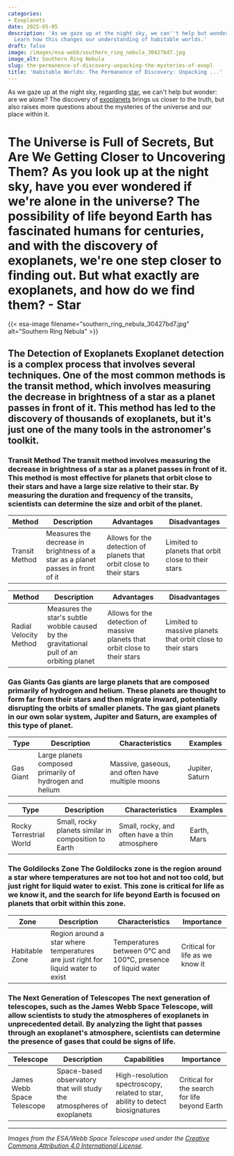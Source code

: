 ```yaml
---
categories:
- Exoplanets
date: 2025-05-05
description: 'As we gaze up at the night sky, we can''t help but wonder: are we alone?
  Learn how this changes our understanding of habitable worlds.'
draft: false
image: /images/esa-webb/southern_ring_nebula_30427bd7.jpg
image_alt: Southern Ring Nebula
slug: the-permanence-of-discovery-unpacking-the-mysteries-of-exopl
title: 'Habitable Worlds: The Permanence of Discovery: Unpacking ...'
---
```


As we gaze up at the night sky, regarding [star](/blog/seven-earth-sized-planets-found-orbiting-nearby-star), we can't help but wonder: are we alone? The discovery of [exoplanets](/blog/exoplanets-and-the-search-for-life-beyond-earth) brings us closer to the truth, but also raises more questions about the mysteries of the universe and our place within it.

# The Universe is Full of Secrets, But Are We Getting Closer to Uncovering Them? As you look up at the night sky, have you ever wondered if we're alone in the universe? The possibility of life beyond Earth has fascinated humans for centuries, and with the discovery of exoplanets, we're one step closer to finding out. But what exactly are exoplanets, and how do we find them? - Star
{{< esa-image filename="southern_ring_nebula_30427bd7.jpg" alt="Southern Ring Nebula" >}}



 ## The Detection of Exoplanets  Exoplanet detection is a complex process that involves several techniques. One of the most common methods is the transit method, which involves measuring the decrease in brightness of a star as a planet passes in front of it. This method has led to the discovery of thousands of exoplanets, but it's just one of the many tools in the astronomer's toolkit.

 ### Transit Method  The transit method involves measuring the decrease in brightness of a star as a planet passes in front of it. This method is most effective for planets that orbit close to their stars and have a large size relative to their star. By measuring the duration and frequency of the transits, scientists can determine the size and orbit of the planet.

 | **Method** | **Description** | **Advantages** | **Disadvantages** |
| --- | --- | --- | --- |
| Transit Method | Measures the decrease in brightness of a star as a planet passes in front of it | Allows for the detection of planets that orbit close to their stars | Limited to planets that orbit close to their stars | ### Radial Velocity Method  The radial velocity method involves measuring the star's subtle wobble caused by the gravitational pull of an orbiting planet. This method is most effective for planets that are massive and orbit close to their stars. By measuring the star's wobble, scientists can determine the mass and orbit of the planet.

 | **Method** | **Description** | **Advantages** | **Disadvantages** |
| --- | --- | --- | --- |
| Radial Velocity Method | Measures the star's subtle wobble caused by the gravitational pull of an orbiting planet | Allows for the detection of massive planets that orbit close to their stars | Limited to massive planets that orbit close to their stars | ## Classifying Exoplanets  Exoplanets come in a wide range of sizes and types, from small rocky worlds to large gas giants. By studying the characteristics of exoplanets, scientists can gain insights into the formation and evolution of planetary systems.

 ### Gas Giants  Gas giants are large planets that are composed primarily of hydrogen and helium. These planets are thought to form far from their stars and then migrate inward, potentially disrupting the orbits of smaller planets. The gas giant planets in our own solar system, Jupiter and Saturn, are examples of this type of planet.

 | **Type** | **Description** | **Characteristics** | **Examples** |
| --- | --- | --- | --- |
| Gas Giant | Large planets composed primarily of hydrogen and helium | Massive, gaseous, and often have multiple moons | Jupiter, Saturn | ### Rocky Terrestrial Worlds  Rocky terrestrial worlds are small, rocky planets that are similar in composition to Earth. These planets are thought to form close to their stars and are more likely to be habitable. The rocky planets in our own solar system, Earth and Mars, are examples of this type of planet.

 | **Type** | **Description** | **Characteristics** | **Examples** |
| --- | --- | --- | --- |
| Rocky Terrestrial World | Small, rocky planets similar in composition to Earth | Small, rocky, and often have a thin atmosphere | Earth, Mars | ## The Habitable [zone](/blog/exoplanets-in-the-habitable-zone-a-new-era-in-the-search-for)  The habitable zone, also known as the Goldilocks zone, is the region around a star where temperatures are just right for liquid water to exist. This zone is critical for life as we know it, and the search for life beyond Earth is focused on planets that orbit within this zone.

 ### The Goldilocks Zone  The Goldilocks zone is the region around a star where temperatures are not too hot and not too cold, but just right for liquid water to exist. This zone is critical for life as we know it, and the search for life beyond Earth is focused on planets that orbit within this zone.

 | **Zone** | **Description** | **Characteristics** | **Importance** |
| --- | --- | --- | --- |
| Habitable Zone | Region around a star where temperatures are just right for liquid water to exist | Temperatures between 0°C and 100°C, presence of liquid water | Critical for life as we know it | ## The Search for Life Beyond Earth  The search for life beyond Earth is an exciting and rapidly evolving field of research. By studying the characteristics of exoplanets and the conditions necessary for life, scientists are one step closer to answering the question: are we alone in the universe?

 ### The Next Generation of Telescopes  The next generation of telescopes, such as the James Webb Space Telescope, will allow scientists to study the atmospheres of exoplanets in unprecedented detail. By analyzing the light that passes through an exoplanet's atmosphere, scientists can determine the presence of gases that could be signs of life.

 | **Telescope** | **Description** | **Capabilities** | **Importance** |
| --- | --- | --- | --- |
| James Webb Space Telescope | Space-based observatory that will study the atmospheres of exoplanets | High-resolution spectroscopy, related to star, ability to detect biosignatures | Critical for the search for life beyond Earth | ## Conclusion  The discovery of exoplanets has revolutionized our understanding of the universe and has raised new questions about the possibility of life beyond Earth. By studying the characteristics of exoplanets and the conditions necessary for life, scientists are one step closer to answering the question: are we alone in the universe?

---

*Images from the ESA/Webb Space Telescope used under the [Creative Commons Attribution 4.0 International License](https://creativecommons.org/licenses/by/4.0).*